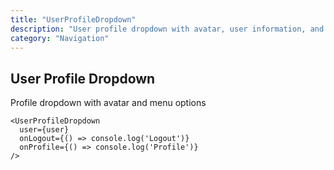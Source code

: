 ```yaml
---
title: "UserProfileDropdown"
description: "User profile dropdown with avatar, user information, and customizable menu options"
category: "Navigation"
---
```


## User Profile Dropdown

Profile dropdown with avatar and menu options

```tsx
<UserProfileDropdown
  user={user}
  onLogout={() => console.log('Logout')}
  onProfile={() => console.log('Profile')}
/>
```

